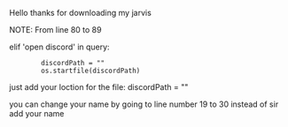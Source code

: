 Hello thanks for downloading my jarvis 


NOTE:
From line 80 to 89 

elif 'open discord' in query:

            discordPath = ""
            os.startfile(discordPath)


just add your loction for the file: discordPath = "" 


you can  change your name by going to 
line number 19 to 30 instead of sir add your name 

